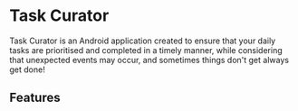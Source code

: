 
# Task Curator

Task Curator is an Android application created to ensure that your daily tasks are prioritised and completed in a timely manner, while considering that unexpected events may occur, and sometimes things don't get always get done!

## Features
